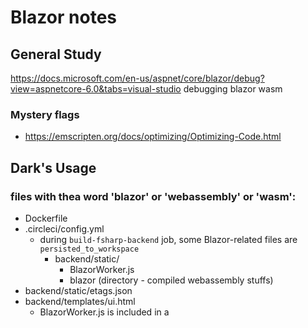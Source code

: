 # Blazor notes

## General Study
https://docs.microsoft.com/en-us/aspnet/core/blazor/debug?view=aspnetcore-6.0&tabs=visual-studio debugging blazor wasm

### Mystery flags
- https://emscripten.org/docs/optimizing/Optimizing-Code.html

## Dark's Usage
### files with thea word 'blazor' or 'webassembly' or 'wasm':
-   Dockerfile
-   .circleci/config.yml
	-   during `build-fsharp-backend` job, some Blazor-related files are `persisted_to_workspace`
		-   backend/static/
			-   BlazorWorker.js
			-   blazor (directory - compiled webassembly stuffs)
-   backend/static/etags.json
-   backend/templates/ui.html
	-   BlazorWorker.js is included in a <script>
-   client/src/appsupport.js
	-   lots of use! TODO: fill this in more
-   fsharp-backend/paket.dependencies
-   fsharp-backend/paket.lock
-   fsharp-backend/src/Wasm/paket.references
-   fsharp-backend/src/Wasm/Wasm.fsproj
-   fsharp-backend/src/Wasm/static/BlazorWorker.js
	-   minimal version, for study: https://gist.github.com/StachuDotNet/fed8983a3626194e970afc7dcfd82ec2
-   fsharp-backend/src/ApiServer/UI.fs
	-   within `let prodHashReplacements`, some blazor-specific things are filtered out. (similar to vendor/)
-   fsharp-backend/src/Prelude/Prelude.fs
	-   isBlazor helper: `let isBlazor = System.OperatingSystem.IsBrowser()`
	-   minor switching to log in one place or another based on ^
-   fsharp-backend/src/Wasm/Wasm.fsproj
-   scripts/build/compile
-   scripts/linting/_check-etags